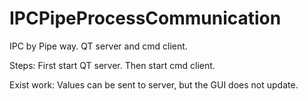 # IPCPipeProcessCommunication
IPC by Pipe way.
QT server and cmd client.

Steps:
First start QT server.
Then start cmd client.

Exist work:
Values can be sent to server, but the GUI does not update.
